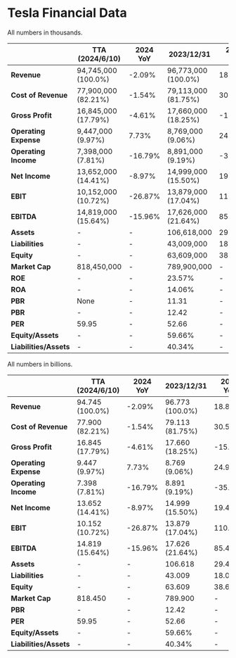 # Tesla Financial Data

All numbers in thousands.

|                   | TTA (2024/6/10)        | 2024 YoY | 2023/12/31          | 2023 YoY | 2022/12/31          | 2022 YoY | 2021/12/31          |
|-------------------|---------------------|----------|----------------------|----------|----------------------|----------|----------------------|
| **Revenue**       | 94,745,000 (100.0%) | -2.09%   | 96,773,000 (100.0%)  | 18.80%   | 81,462,000 (100.0%)  | 51.35%   | 53,823,000 (100.0%)  |
| **Cost of Revenue** | 77,900,000 (82.21%) | -1.54%   | 79,113,000 (81.75%)  | 30.54%   | 60,609,000 (74.42%)  | 50.72%   | 40,217,000 (74.71%)  |
| **Gross Profit**  | 16,845,000 (17.79%) | -4.61%   | 17,660,000 (18.25%)  | -15.30%  | 20,853,000 (25.58%)  | 53.26%   | 13,606,000 (25.29%)  |
| **Operating Expense** | 9,447,000 (9.97%)  | 7.73%    | 8,769,000 (9.06%)   | 24.91%   | 7,021,000 (8.62%)   | -1.25%   | 7,110,000 (13.22%)  |
| **Operating Income**  | 7,398,000 (7.81%)  | -16.79%  | 8,891,000 (9.19%)   | -35.73%  | 13,832,000 (16.98%) | 112.91%  | 6,496,000 (12.07%)  |
| **Net Income**    | 13,652,000 (14.41%)  | -8.97%   | 14,999,000 (15.50%)  | 19.44%   | 12,583,000 (15.45%) | 127.79%  | 5,524,000 (10.27%)  |
| **EBIT**          | 10,152,000 (10.72%)  | -26.87%  | 13,879,000 (17.04%)  | 110.68%  | 6,589,000 (13.48%)  | 274.21%  | 1,761,000 (3.27%)   |
| **EBITDA**        | 14,819,000 (15.64%)  | -15.96%  | 17,626,000 (21.64%)  | 85.47%   | 9,500,000 (18.66%)  | 132.71%  | 4,083,000 (7.59%)   |
| **Assets**        | -                    | -        | 106,618,000          | 29.42%   | 82,338,000           | 32.46%   | 62,131,000          |
| **Liabilities**   | -                    | -        | 43,009,000           | 18.03%   | 36,440,000           | 19.34%   | 30,548,000          |
| **Equity**        | -                    | -        | 63,609,000           | 38.61%   | 45,898,000           | 45.29%   | 31,583,000          |
| **Market Cap**    | 818,450,000          | -        | 789,900,000          | -        | 388,970,000          | -        | 1,061,290,000       |
| **ROE**           | -                    | -        | 23.57%               | -        | 27.40%               | -        | 17.49%               |
| **ROA**           | -                    | -        | 14.06%               | -        | 15.28%               | -        | 8.89%               |
| **PBR**           | None                 | -        | 11.31                | -        | 14.2                 | -        | 19.4                |
| **PBR**           | -                    | -        | 12.42                | -        | 8.47                 | -        | 33.60                |
| **PER**           | 59.95                | -        | 52.66                | -        | 30.91                | -        | 192.12               |
| **Equity/Assets** | -                    | -        | 59.66%               | -        | 55.74%               | -        | 50.83%               |
| **Liabilities/Assets** | -               | -        | 40.34%               | -        | 44.26%               | -        | 49.17%               |




All numbers in billions.

|                   | TTA (2024/6/10)    | 2024 YoY | 2023/12/31          | 2023 YoY | 2022/12/31          | 2022 YoY | 2021/12/31          |
|-------------------|-----------------|----------|----------------------|----------|----------------------|----------|----------------------|
| **Revenue**       | 94.745 (100.0%) | -2.09%   | 96.773 (100.0%)      | 18.80%   | 81.462 (100.0%)      | 51.35%   | 53.823 (100.0%)      |
| **Cost of Revenue** | 77.900 (82.21%) | -1.54%   | 79.113 (81.75%)      | 30.54%   | 60.609 (74.42%)      | 50.72%   | 40.217 (74.71%)      |
| **Gross Profit**  | 16.845 (17.79%) | -4.61%   | 17.660 (18.25%)      | -15.30%  | 20.853 (25.58%)      | 53.26%   | 13.606 (25.29%)      |
| **Operating Expense** | 9.447 (9.97%)   | 7.73%    | 8.769 (9.06%)       | 24.91%   | 7.021 (8.62%)       | -1.25%   | 7.110 (13.22%)       |
| **Operating Income**  | 7.398 (7.81%)   | -16.79%  | 8.891 (9.19%)       | -35.73%  | 13.832 (16.98%)     | 112.91%  | 6.496 (12.07%)       |
| **Net Income**    | 13.652 (14.41%)  | -8.97%   | 14.999 (15.50%)      | 19.44%   | 12.583 (15.45%)     | 127.79%  | 5.524 (10.27%)       |
| **EBIT**          | 10.152 (10.72%)  | -26.87%  | 13.879 (17.04%)      | 110.68%  | 6.589 (13.48%)      | 274.21%  | 1.761 (3.27%)        |
| **EBITDA**        | 14.819 (15.64%)  | -15.96%  | 17.626 (21.64%)      | 85.47%   | 9.500 (18.66%)      | 132.71%  | 4.083 (7.59%)        |
| **Assets**        | -                | -        | 106.618              | 29.42%   | 82.338               | 32.46%   | 62.131               |
| **Liabilities**   | -                | -        | 43.009               | 18.03%   | 36.440               | 19.34%   | 30.548               |
| **Equity**        | -                | -        | 63.609               | 38.61%   | 45.898               | 45.29%   | 31.583               |
| **Market Cap**    | 818.450          | -        | 789.900              | -        | 388.970              | -        | 1,061.290            |
| **PBR**           | -                | -        | 12.42                | -        | 8.47                 | -        | 33.60                |
| **PER**           | 59.95            | -        | 52.66                | -        | 30.91                | -        | 192.12               |
| **Equity/Assets** | -                | -        | 59.66%               | -        | 55.74%               | -        | 50.83%               |
| **Liabilities/Assets** | -           | -        | 40.34%               | -        | 44.26%               | -        | 49.17%               |


